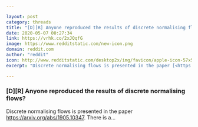 ```yaml
---

layout: post
category: threads
title: "[D][R] Anyone reproduced the results of discrete normalising flows?"
date: 2020-05-07 00:27:34
link: https://vrhk.co/2xJQqfG
image: https://www.redditstatic.com/new-icon.png
domain: reddit.com
author: "reddit"
icon: http://www.redditstatic.com/desktop2x/img/favicon/apple-icon-57x57.png
excerpt: "Discrete normalising flows is presented in the paper [<https://arxiv.org/abs/1905.10347>](<https://arxiv.org/abs/1905.10347>). There is a..."

---
```


### [D][R] Anyone reproduced the results of discrete normalising flows?

Discrete normalising flows is presented in the paper [<https://arxiv.org/abs/1905.10347>](<https://arxiv.org/abs/1905.10347>). There is a...
